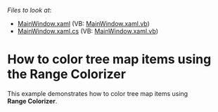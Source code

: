 <!-- default file list -->
*Files to look at*:

* [MainWindow.xaml](./CS/TreeMapRangeColorizerSample/MainWindow.xaml) (VB: [MainWindow.xaml.vb](./VB/TreeMapRangeColorizerSample/MainWindow.xaml.vb))
* [MainWindow.xaml.cs](./CS/TreeMapRangeColorizerSample/MainWindow.xaml.cs) (VB: [MainWindow.xaml.vb](./VB/TreeMapRangeColorizerSample/MainWindow.xaml.vb))
<!-- default file list end -->
# How to color tree map items using the Range Colorizer


This example demonstrates how to color tree map items using <strong>Range Colorizer</strong>.

<br/>


